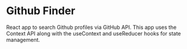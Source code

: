 # Github Finder

React app to search Github profiles via GitHub API. This app uses the Context API along with the useContext and useReducer hooks for state management.
